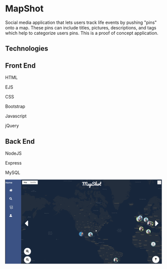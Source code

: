MapShot
==================
Social media application that lets users track life events by pushing "pins" onto a map. These pins can include titles, pictures, descriptions, and tags which help to categorize users pins. This is a proof of concept application.  

Technologies
-----

## Front End
HTML

EJS

CSS

Bootstrap

Javascript

jQuery

## Back End
NodeJS

Express

MySQL

![Alt Text](app_photos/addPin.gif)
